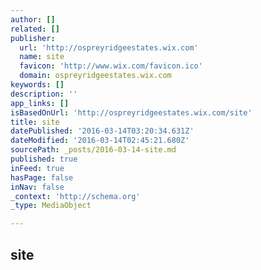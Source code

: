 ```yaml
---
author: []
related: []
publisher:
  url: 'http://ospreyridgeestates.wix.com'
  name: site
  favicon: 'http://www.wix.com/favicon.ico'
  domain: ospreyridgeestates.wix.com
keywords: []
description: ''
app_links: []
isBasedOnUrl: 'http://ospreyridgeestates.wix.com/site'
title: site
datePublished: '2016-03-14T03:20:34.631Z'
dateModified: '2016-03-14T02:45:21.680Z'
sourcePath: _posts/2016-03-14-site.md
published: true
inFeed: true
hasPage: false
inNav: false
_context: 'http://schema.org'
_type: MediaObject

---
```

<article style=""><h1>site</h1></article>